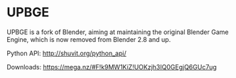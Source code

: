 # UPBGE

UPBGE is a fork of Blender, aiming at maintaining the original Blender Game Engine,
which is now removed from Blender 2.8 and up.

Python API: http://shuvit.org/python_api/

Downloads: https://mega.nz/#F!k9MW1KiZ!UOKzjh3IQ0GEgjQ6GUc7ug
